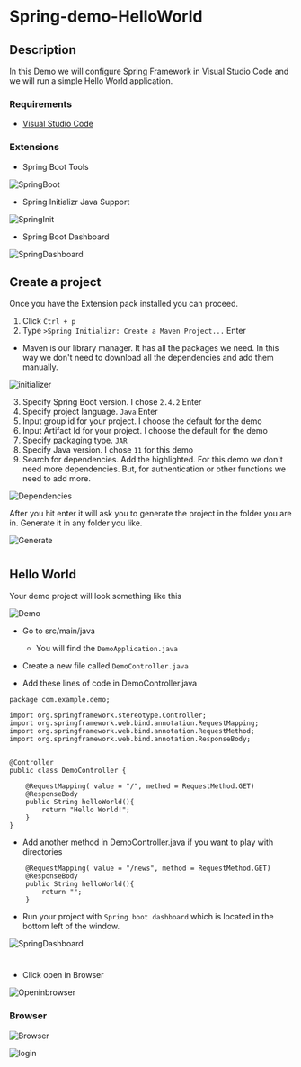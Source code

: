 # Spring-demo-HelloWorld

## Description

In this Demo we will configure Spring Framework in Visual Studio Code and we will run a simple Hello World application.

### Requirements

- [Visual Studio Code](https://code.visualstudio.com/Download)

### Extensions

- Spring Boot Tools

![SpringBoot](springbootTools.jpg)

- Spring Initializr Java Support

![SpringInit](springInitSupport.jpg)

- Spring Boot Dashboard

![SpringDashboard](springbootDashboard.jpg)

## Create a project

Once you have the Extension pack installed you can proceed. 

1. Click ```Ctrl + p```
1. Type ```>Spring Initializr: Create a Maven Project...``` Enter

- Maven is our library manager. It has all the packages we need. In this way we don't need to download all the dependencies and add them manually.

![initializer](initialize.jpg)

3. Specify Spring Boot version. I chose ```2.4.2``` Enter
1. Specify project language. ```Java``` Enter
1. Input group id for your project. I choose the default for the demo
1. Input Artifact Id for your project. I choose the default for the demo
1. Specify packaging type. ```JAR```
1. Specify Java version. I chose ```11``` for this demo
1. Search for dependencies. Add the highlighted. For this demo we don't need more dependencies. But, for authentication or other functions we need to add more.

![Dependencies](dependencies.jpg)

 After you hit enter it will ask you to generate the project in the folder you are in. Generate it in any folder you like.

![Generate](generate.jpg)

#
## Hello World

Your demo project will look something like this

![Demo](helloW.jpg)

- Go to src/main/java
    - You will find the ```DemoApplication.java```
- Create a new file called  ```DemoController.java```

- Add these lines of code in DemoController.java  

```
package com.example.demo;

import org.springframework.stereotype.Controller;
import org.springframework.web.bind.annotation.RequestMapping;
import org.springframework.web.bind.annotation.RequestMethod;
import org.springframework.web.bind.annotation.ResponseBody;


@Controller
public class DemoController {

    @RequestMapping( value = "/", method = RequestMethod.GET)
    @ResponseBody
    public String helloWorld(){
        return "Hello World!";
    }
}

```

- Add another method in DemoController.java if you want to play with directories

```
    @RequestMapping( value = "/news", method = RequestMethod.GET)
    @ResponseBody
    public String helloWorld(){
        return "";
    }

```

- Run your project with ```Spring boot dashboard``` which is located in the bottom left of the window.

![SpringDashboard](runspringDash.jpg)

#

- Click open in Browser

![Openinbrowser](clickOpen.jpg)


### Browser

![Browser](main.jpg)

![login](login.jpg)